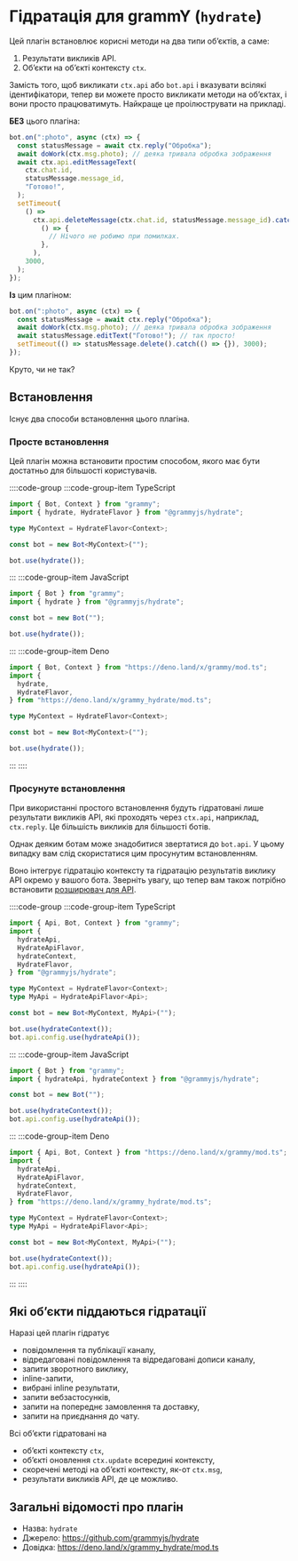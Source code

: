 # Гідратація для grammY (`hydrate`)

Цей плагін встановлює корисні методи на два типи обʼєктів, а саме:

1. Результати викликів API.
2. Обʼєкти на обʼєкті контексту `ctx`.

Замість того, щоб викликати `ctx.api` або `bot.api` і вказувати всілякі ідентифікатори, тепер ви можете просто викликати методи на обʼєктах, і вони просто працюватимуть.
Найкраще це проілюструвати на прикладі.

**БЕЗ** цього плагіна:

```ts
bot.on(":photo", async (ctx) => {
  const statusMessage = await ctx.reply("Обробка");
  await doWork(ctx.msg.photo); // деяка тривала обробка зображення
  await ctx.api.editMessageText(
    ctx.chat.id,
    statusMessage.message_id,
    "Готово!",
  );
  setTimeout(
    () =>
      ctx.api.deleteMessage(ctx.chat.id, statusMessage.message_id).catch(
        () => {
          // Нічого не робимо при помилках.
        },
      ),
    3000,
  );
});
```

**Із** цим плагіном:

```ts
bot.on(":photo", async (ctx) => {
  const statusMessage = await ctx.reply("Обробка");
  await doWork(ctx.msg.photo); // деяка тривала обробка зображення
  await statusMessage.editText("Готово!"); // так просто!
  setTimeout(() => statusMessage.delete().catch(() => {}), 3000);
});
```

Круто, чи не так?

## Встановлення

Існує два способи встановлення цього плагіна.

### Просте встановлення

Цей плагін можна встановити простим способом, якого має бути достатньо для більшості користувачів.

::::code-group
:::code-group-item TypeScript

```ts
import { Bot, Context } from "grammy";
import { hydrate, HydrateFlavor } from "@grammyjs/hydrate";

type MyContext = HydrateFlavor<Context>;

const bot = new Bot<MyContext>("");

bot.use(hydrate());
```

:::
:::code-group-item JavaScript

```js
import { Bot } from "grammy";
import { hydrate } from "@grammyjs/hydrate";

const bot = new Bot("");

bot.use(hydrate());
```

:::
:::code-group-item Deno

```ts
import { Bot, Context } from "https://deno.land/x/grammy/mod.ts";
import {
  hydrate,
  HydrateFlavor,
} from "https://deno.land/x/grammy_hydrate/mod.ts";

type MyContext = HydrateFlavor<Context>;

const bot = new Bot<MyContext>("");

bot.use(hydrate());
```

:::
::::

### Просунуте встановлення

При використанні простого встановлення будуть гідратовані лише результати викликів API, які проходять через `ctx.api`, наприклад, `ctx.reply`.
Це більшість викликів для більшості ботів.

Однак деяким ботам може знадобитися звертатися до `bot.api`.
У цьому випадку вам слід скористатися цим просунутим встановленням.

Воно інтегрує гідратацію контексту та гідратацію результатів виклику API окремо у вашого бота.
Зверніть увагу, що тепер вам також потрібно встановити [розширювач для API](../advanced/transformers.md#розширювач-для-api).

::::code-group
:::code-group-item TypeScript

```ts
import { Api, Bot, Context } from "grammy";
import {
  hydrateApi,
  HydrateApiFlavor,
  hydrateContext,
  HydrateFlavor,
} from "@grammyjs/hydrate";

type MyContext = HydrateFlavor<Context>;
type MyApi = HydrateApiFlavor<Api>;

const bot = new Bot<MyContext, MyApi>("");

bot.use(hydrateContext());
bot.api.config.use(hydrateApi());
```

:::
:::code-group-item JavaScript

```js
import { Bot } from "grammy";
import { hydrateApi, hydrateContext } from "@grammyjs/hydrate";

const bot = new Bot("");

bot.use(hydrateContext());
bot.api.config.use(hydrateApi());
```

:::
:::code-group-item Deno

```ts
import { Api, Bot, Context } from "https://deno.land/x/grammy/mod.ts";
import {
  hydrateApi,
  HydrateApiFlavor,
  hydrateContext,
  HydrateFlavor,
} from "https://deno.land/x/grammy_hydrate/mod.ts";

type MyContext = HydrateFlavor<Context>;
type MyApi = HydrateApiFlavor<Api>;

const bot = new Bot<MyContext, MyApi>("");

bot.use(hydrateContext());
bot.api.config.use(hydrateApi());
```

:::
::::

## Які обʼєкти піддаються гідратації

Наразі цей плагін гідратує

- повідомлення та публікації каналу,
- відредаговані повідомлення та відредаговані дописи каналу,
- запити зворотного виклику,
- inline-запити,
- вибрані inline результати,
- запити вебзастосунків,
- запити на попереднє замовлення та доставку,
- запити на приєднання до чату.

Всі обʼєкти гідратовані на

- обʼєкті контексту `ctx`,
- обʼєкті оновлення `ctx.update` всередині контексту,
- скоречені методі на обʼєкті контексту, як-от `ctx.msg`,
- результати викликів API, де це можливо.

## Загальні відомості про плагін

- Назва: `hydrate`
- Джерело: <https://github.com/grammyjs/hydrate>
- Довідка: <https://deno.land/x/grammy_hydrate/mod.ts>
